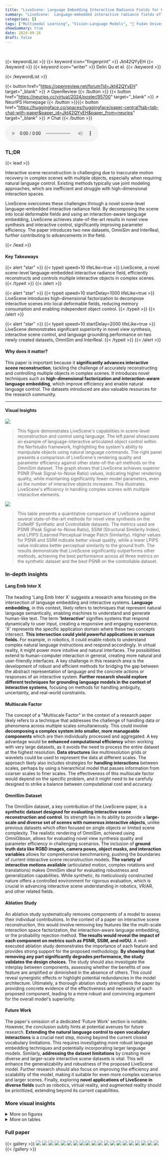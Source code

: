 ```yaml
---
title: "LiveScene: Language Embedding Interactive Radiance Fields for Physical Scene Control and Rendering"
summary: "LiveScene:  Language-embedded interactive radiance fields efficiently reconstruct and control complex scenes with multiple interactive objects, achieving state-of-the-art results."
categories: []
tags: ["Multimodal Learning", "Vision-Language Models", "🏢 Fudan University",]
showSummary: true
date: 2024-09-26
draft: false
---
```


<br>

{{< keywordList >}}
{{< keyword icon="fingerprint" >}} Jkt42QYyEH {{< /keyword >}}
{{< keyword icon="writer" >}} Delin Qu et el. {{< /keyword >}}
 
{{< /keywordList >}}

{{< button href="https://openreview.net/forum?id=Jkt42QYyEH" target="_blank" >}}
↗ OpenReview
{{< /button >}}
{{< button href="https://neurips.cc/virtual/2024/poster/95700" target="_blank" >}}
↗ NeurIPS Homepage
{{< /button >}}{{< button href="https://huggingface.co/spaces/huggingface/paper-central?tab=tab-chat-with-paper&paper_id=Jkt42QYyEH&paper_from=neurips" target="_blank" >}}
↗ Chat
{{< /button >}}



<audio controls>
    <source src="https://ai-paper-reviewer.com/Jkt42QYyEH/podcast.wav" type="audio/wav">
    Your browser does not support the audio element.
</audio>


### TL;DR


{{< lead >}}

Interactive scene reconstruction is challenging due to inaccurate motion recovery in complex scenes with multiple objects, especially when requiring natural language control. Existing methods typically use joint modeling approaches, which are inefficient and struggle with high-dimensional interaction spaces. 

LiveScene overcomes these challenges through a novel scene-level language-embedded interactive radiance field.  By decomposing the scene into local deformable fields and using an interaction-aware language embedding, LiveScene achieves state-of-the-art results in novel view synthesis and interactive control, significantly improving parameter efficiency.  The paper introduces two new datasets, OmniSim and InterReal, further contributing to advancements in the field.

{{< /lead >}}


#### Key Takeaways

{{< alert "star" >}}
{{< typeit speed=10 lifeLike=true >}} LiveScene, a novel scene-level language-embedded interactive radiance field, efficiently reconstructs and controls multiple interactive objects in complex scenes. {{< /typeit >}}
{{< /alert >}}

{{< alert "star" >}}
{{< typeit speed=10 startDelay=1000 lifeLike=true >}} LiveScene introduces high-dimensional factorization to decompose interactive scenes into local deformable fields, reducing memory consumption and enabling independent object control. {{< /typeit >}}
{{< /alert >}}

{{< alert "star" >}}
{{< typeit speed=10 startDelay=2000 lifeLike=true >}} LiveScene demonstrates significant superiority in novel view synthesis, interactive scene control, and language grounding performance on two newly created datasets, OmniSim and InterReal. {{< /typeit >}}
{{< /alert >}}

#### Why does it matter?
This paper is important because it **significantly advances interactive scene reconstruction**, tackling the challenge of accurately reconstructing and controlling multiple objects in complex scenes.  It introduces novel techniques such as **high-dimensional factorization and interaction-aware language embedding**, which improve efficiency and enable natural language control. The datasets introduced are also valuable resources for the research community.

------
#### Visual Insights



![](https://ai-paper-reviewer.com/Jkt42QYyEH/figures_0_1.jpg)

> This figure demonstrates LiveScene's capabilities in scene-level reconstruction and control using language. The left panel showcases an example of language-interactive articulated object control within the Nerfstudio framework, highlighting the system's ability to manipulate objects using natural language commands. The right panel presents a comparison of LiveScene's rendering quality and parameter efficiency against other state-of-the-art methods on the OmniSim dataset.  The graph shows that LiveScene achieves superior PSNR (Peak Signal-to-Noise Ratio) values, indicating higher rendering quality, while maintaining significantly fewer model parameters, even as the number of interactive objects increases. This illustrates LiveScene's efficiency in handling complex scenes with multiple interactive elements.





![](https://ai-paper-reviewer.com/Jkt42QYyEH/tables_6_1.jpg)

> This table presents a quantitative comparison of LiveScene against several state-of-the-art methods for novel view synthesis on the CoNeRF Synthetic and Controllable datasets.  The metrics used are PSNR (Peak Signal-to-Noise Ratio), SSIM (Structural Similarity Index), and LPIPS (Learned Perceptual Image Patch Similarity). Higher values for PSNR and SSIM indicate better visual quality, while a lower LPIPS value indicates better perceptual similarity to the ground truth. The results demonstrate that LiveScene significantly outperforms other methods, achieving the best performance across all three metrics on the synthetic dataset and the best PSNR on the controllable dataset.





### In-depth insights


#### Lang Emb Inter X
The heading 'Lang Emb Inter X' suggests a research area focusing on the intersection of language embedding and interactive systems.  **Language embedding**, in this context, likely refers to techniques that represent natural language semantically, enabling machines to understand and generate human-like text. The term **'Interactive'** signifies systems that respond dynamically to user input, creating a responsive and engaging experience. 'X' represents the specific application domain where these two concepts intersect.  **This intersection could yield powerful applications in various fields.**  For example, in robotics, it could enable robots to understand complex natural language instructions and respond accordingly.  In virtual reality, it might power more intuitive and natural interfaces. The possibilities extend to human-computer interaction in general, creating more natural and user-friendly interfaces.  A key challenge in this research area is the development of robust and efficient methods for bridging the gap between the abstract representation of language and the concrete actions or responses of an interactive system.  **Further research should explore different techniques for grounding language models in the context of interactive systems**, focusing on methods for handling ambiguity, uncertainty, and real-world constraints.

#### Multiscale Factor
The concept of a "Multiscale Factor" in the context of a research paper likely refers to a technique that addresses the challenge of handling data or phenomena across multiple scales simultaneously. This could involve **decomposing a complex system into smaller, more manageable components** which are then individually processed and aggregated.  A key advantage would be **enhanced computational efficiency** when working with very large datasets, as it avoids the need to process the entire dataset at the highest resolution.  **Data structures** like multiresolution grids or wavelets could be used to represent the data at different scales.  The approach likely also includes strategies for **handling interactions** between scales, perhaps by using a hierarchical model that passes information from coarser scales to finer scales.  The effectiveness of this multiscale factor would depend on the specific problem, and it might need to be carefully designed to strike a balance between computational cost and accuracy.

#### OmniSim Dataset
The OmniSim dataset, a key contribution of the LiveScene paper, is a **synthetic dataset designed for evaluating interactive scene reconstruction and control**.  Its strength lies in its ability to provide a **large-scale and diverse set of scenes with numerous interactive objects**, unlike previous datasets which often focused on single objects or limited scene complexity.  The realistic rendering of OmniSim, achieved using OmniGibson, allows for evaluating novel view synthesis quality and parameter efficiency in challenging scenarios. The inclusion of **ground truth data like RGBD images, camera poses, object masks, and interaction variables** allows for comprehensive benchmarking, pushing the boundaries of current interactive scene reconstruction models.  **The variety of interactive motions available** (articulated motion, complex rotations and translations) makes OmniSim ideal for evaluating robustness and generalization capabilities. While synthetic, its meticulously constructed nature offers a controlled environment for rigorous evaluation, which is crucial in advancing interactive scene understanding in robotics, VR/AR, and other related fields.

#### Ablation Study
An ablation study systematically removes components of a model to assess their individual contributions.  In the context of a paper on interactive scene reconstruction, this would involve removing key features like the multi-scale interaction space factorization, the interaction-aware language embedding, or the probability rejection method.  **The results would reveal the impact of each component on metrics such as PSNR, SSIM, and mIOU.**  A well-executed ablation study demonstrates the importance of each feature and provides strong support for the proposed methodology. **By showing that removing any part significantly degrades performance, the study validates the design choices.** The study should also investigate the interplay between components, assessing whether the benefits of one feature are amplified or diminished in the absence of others. This could reveal synergistic effects or highlight potential redundancies in the model architecture.  Ultimately, a thorough ablation study strengthens the paper by providing concrete evidence of the effectiveness and necessity of each proposed component, leading to a more robust and convincing argument for the overall model's superiority.

#### Future Work
The paper's omission of a dedicated 'Future Work' section is notable.  However, the conclusion subtly hints at potential avenues for future research.  **Extending the natural language control to open vocabulary interactions** is a crucial next step, moving beyond the current closed vocabulary limitations.  This requires investigating more robust language embedding techniques and potentially incorporating larger language models.  Similarly, **addressing the dataset limitations** by creating more diverse and larger-scale interactive scene datasets is vital.  This will enhance the generalizability and robustness of the proposed LiveScene model. Further research should also focus on improving the efficiency and scalability of the model, making it suitable for even more complex scenarios and larger scenes. Finally, exploring **novel applications of LiveScene in diverse fields** such as robotics, virtual reality, and augmented reality should be prioritized, extending beyond its current capabilities.


### More visual insights

<details>
<summary>More on figures
</summary>


![](https://ai-paper-reviewer.com/Jkt42QYyEH/figures_2_1.jpg)

> This figure provides a detailed overview of the LiveScene architecture. It shows how the system takes a camera view and control variables as input and uses a series of steps to generate a 3D scene representation with interactive objects.  The process involves sampling 3D points within local deformable fields, rendering these points to create the interactive objects' motions, and using an interaction-aware language embedding to localize and control individual objects. This allows for natural language control of the scene.


![](https://ai-paper-reviewer.com/Jkt42QYyEH/figures_3_1.jpg)

> This figure illustrates the concept of hyperplanar factorization used in LiveScene for efficient storage of high-dimensional interaction data.  It shows how the complex interaction space is decomposed into multiple local 4D deformable fields, one for each interactive object region. High-dimensional interaction features from each region are then projected onto a compact 4D space, allowing for efficient storage and processing.  The multiscale feature planes further compress this data.  The left side shows the local deformable fields and how ray sampling interacts with them. The right side visualizes the compact storage method.


![](https://ai-paper-reviewer.com/Jkt42QYyEH/figures_4_1.jpg)

> This figure shows a comparison of the rendering quality with and without the proposed repulsion and probability rejection methods. In (a), it illustrates the boundary sampling conflicts that may occur during training when optimizing the interaction probability decoder with varying masks. This can lead to blurred boundaries in the local deformable field, causing sampling conflicts and feature oscillations. In (b), it shows the rendering quality comparison, demonstrating the effectiveness of the proposed methods in alleviating these conflicts and achieving higher rendering quality.


![](https://ai-paper-reviewer.com/Jkt42QYyEH/figures_5_1.jpg)

> The figure shows an overview of the OmniSim and InterReal datasets.  OmniSim is a synthetic dataset generated from OmniGibson, showing various indoor scenes with multiple interactive objects and their states. InterReal is a real-world dataset captured from real scenes, also featuring multiple interactive objects and diverse actions. Both datasets contain RGB images, depth maps, segmentations, camera poses, interaction variables, and object captions, providing rich information for training and evaluating interactive scene reconstruction and control models. The image showcases examples of scenes from both datasets.


![](https://ai-paper-reviewer.com/Jkt42QYyEH/figures_7_1.jpg)

> This figure compares the novel view synthesis results of LiveScene against other state-of-the-art methods on the CoNeRF Controllable dataset.  The top row shows a toy robot interacting with a vehicle. The middle row shows a person's face, and the bottom row shows a car. The ground truth images (GT) are shown first, followed by results generated using HyperNeRF, CoNeRF, CoGS, and LiveScene (Ours). The figure demonstrates that LiveScene produces significantly higher-quality images with sharper details and more accurate color representation than the other compared methods.


![](https://ai-paper-reviewer.com/Jkt42QYyEH/figures_7_2.jpg)

> This figure compares the novel view synthesis results of LiveScene against state-of-the-art methods (CoNeRF, MKPlanes*, CoGS) across three scenes from the OmniSim dataset.  The scenes ('#rs', '#ihlen', and '#pomaria') showcase different levels of complexity in terms of interactive object arrangements.  Each row represents a specific scene with the ground truth (GT) image followed by the results of each method.  Colored boxes highlight individual interactive objects. The visualization demonstrates LiveScene's superior ability to accurately reconstruct complex interactive scenes, especially in challenging scenarios.


![](https://ai-paper-reviewer.com/Jkt42QYyEH/figures_8_1.jpg)

> This figure compares the performance of LiveScene with and without two key components: multi-scale factorization and interaction-relevant features.  The top row shows a scene (#1) where multi-scale factorization significantly improves both RGB rendering quality and geometry reconstruction accuracy. The bottom row illustrates a scene (#6) where the lack of interaction-relevant features causes LiveScene to struggle when objects share similar appearances.  This demonstrates the effectiveness of these components in handling complex interactive scenes.


![](https://ai-paper-reviewer.com/Jkt42QYyEH/figures_8_2.jpg)

> This figure visualizes the learning process of the probability fields within LiveScene, demonstrating how the model progressively learns to identify and focus on interactive objects over 1000 training steps.  The heatmaps show the probability field at various stages, starting from a diffuse state and gradually converging towards the locations of the interactive elements.  This highlights the model's ability to learn and precisely localize interactive areas in complex scenes.


</details>




<details>
<summary>More on tables
</summary>


![](https://ai-paper-reviewer.com/Jkt42QYyEH/tables_6_2.jpg)
> This table presents a quantitative comparison of different methods for 3D scene reconstruction on the OmniSim dataset, categorized by difficulty levels: #Easy, #Medium, and #Challenging.  The metrics used are PSNR (Peak Signal-to-Noise Ratio), SSIM (Structural Similarity Index), and LPIPS (Learned Perceptual Image Patch Similarity). LiveScene demonstrates superior performance across all metrics, especially on the most challenging subset.

![](https://ai-paper-reviewer.com/Jkt42QYyEH/tables_6_3.jpg)
> This table presents a quantitative comparison of LiveScene against several state-of-the-art methods on the InterReal dataset.  The dataset is categorized into subsets based on the complexity of the scene's interactive elements ('medium' and 'challenging').  The comparison uses three metrics: Peak Signal-to-Noise Ratio (PSNR), Structural Similarity Index (SSIM), and Learned Perceptual Image Patch Similarity (LPIPS).  Higher values for PSNR and SSIM indicate better visual quality, while a lower LPIPS score indicates better perceptual similarity to the ground truth.  LiveScene demonstrates superior performance, particularly in the more challenging scenes.

![](https://ai-paper-reviewer.com/Jkt42QYyEH/tables_8_1.jpg)
> This table presents a comparison of language grounding performance among different methods on the OmniSim dataset.  The metric used is mean Intersection over Union (mIOU).  The table shows that the proposed method, LiveScene, significantly outperforms existing methods (SAM and LERF) across various scene complexities ('easy', 'medium', 'challenging').  The right-hand side of the table includes qualitative visualizations to illustrate the superior boundary precision achieved by LiveScene.

![](https://ai-paper-reviewer.com/Jkt42QYyEH/tables_9_1.jpg)
> This table presents the ablation study results, comparing different configurations of LiveScene on both InterReal and OmniSim datasets.  It shows the impact of key components such as multi-scale factorization, learnable variables, feature repulsion, probability rejection, maximum probability embedding retrieval, and interaction-aware language embedding on the model's performance in terms of PSNR, SSIM, LPIPS, and mIOU metrics. This allows for a detailed understanding of the contribution of each component to the overall performance of the model.

</details>




### Full paper

{{< gallery >}}
<img src="https://ai-paper-reviewer.com/Jkt42QYyEH/1.png" class="grid-w50 md:grid-w33 xl:grid-w25" />
<img src="https://ai-paper-reviewer.com/Jkt42QYyEH/2.png" class="grid-w50 md:grid-w33 xl:grid-w25" />
<img src="https://ai-paper-reviewer.com/Jkt42QYyEH/3.png" class="grid-w50 md:grid-w33 xl:grid-w25" />
<img src="https://ai-paper-reviewer.com/Jkt42QYyEH/4.png" class="grid-w50 md:grid-w33 xl:grid-w25" />
<img src="https://ai-paper-reviewer.com/Jkt42QYyEH/5.png" class="grid-w50 md:grid-w33 xl:grid-w25" />
<img src="https://ai-paper-reviewer.com/Jkt42QYyEH/6.png" class="grid-w50 md:grid-w33 xl:grid-w25" />
<img src="https://ai-paper-reviewer.com/Jkt42QYyEH/7.png" class="grid-w50 md:grid-w33 xl:grid-w25" />
<img src="https://ai-paper-reviewer.com/Jkt42QYyEH/8.png" class="grid-w50 md:grid-w33 xl:grid-w25" />
<img src="https://ai-paper-reviewer.com/Jkt42QYyEH/9.png" class="grid-w50 md:grid-w33 xl:grid-w25" />
<img src="https://ai-paper-reviewer.com/Jkt42QYyEH/10.png" class="grid-w50 md:grid-w33 xl:grid-w25" />
<img src="https://ai-paper-reviewer.com/Jkt42QYyEH/11.png" class="grid-w50 md:grid-w33 xl:grid-w25" />
<img src="https://ai-paper-reviewer.com/Jkt42QYyEH/12.png" class="grid-w50 md:grid-w33 xl:grid-w25" />
<img src="https://ai-paper-reviewer.com/Jkt42QYyEH/13.png" class="grid-w50 md:grid-w33 xl:grid-w25" />
<img src="https://ai-paper-reviewer.com/Jkt42QYyEH/14.png" class="grid-w50 md:grid-w33 xl:grid-w25" />
<img src="https://ai-paper-reviewer.com/Jkt42QYyEH/15.png" class="grid-w50 md:grid-w33 xl:grid-w25" />
<img src="https://ai-paper-reviewer.com/Jkt42QYyEH/16.png" class="grid-w50 md:grid-w33 xl:grid-w25" />
<img src="https://ai-paper-reviewer.com/Jkt42QYyEH/17.png" class="grid-w50 md:grid-w33 xl:grid-w25" />
<img src="https://ai-paper-reviewer.com/Jkt42QYyEH/18.png" class="grid-w50 md:grid-w33 xl:grid-w25" />
<img src="https://ai-paper-reviewer.com/Jkt42QYyEH/19.png" class="grid-w50 md:grid-w33 xl:grid-w25" />
<img src="https://ai-paper-reviewer.com/Jkt42QYyEH/20.png" class="grid-w50 md:grid-w33 xl:grid-w25" />
{{< /gallery >}}